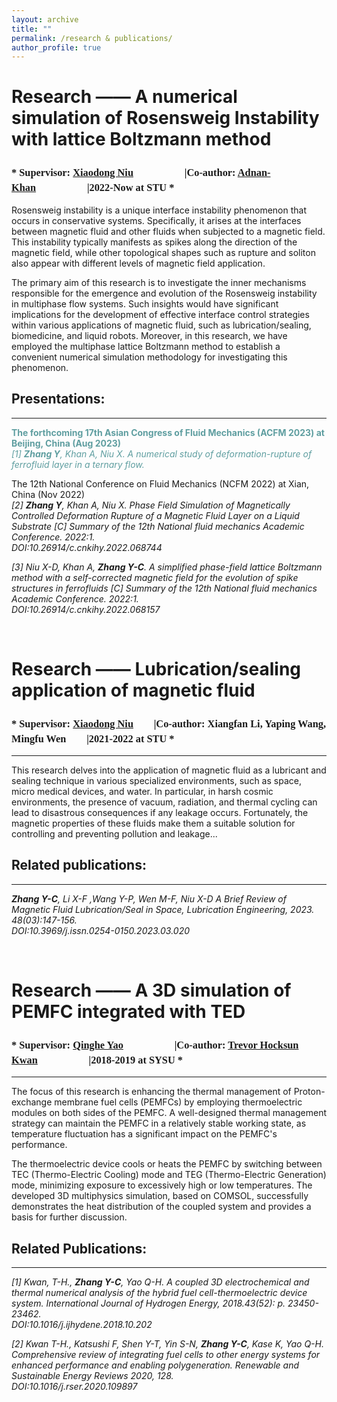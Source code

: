 ```yaml
---
layout: archive
title: ""
permalink: /research & publications/
author_profile: true
---
```


Research —— A numerical simulation of Rosensweig Instability with lattice Boltzmann method 
======
### <font face="Times of New Rome"> * Supervisor: <a href="https://scholar.google.com/citations?user=StJCQfAAAAAJ">Xiaodong Niu</a>　　　　　|Co-author: <a href="https://www.researchgate.net/profile/Adnan-Khan-14">Adnan-Khan</a>　　　　　|2022-Now at STU *</font>
Rosensweig instability is a unique interface instability phenomenon that occurs in conservative systems. Specifically, it arises at the interfaces between magnetic fluid and other fluids when subjected to a magnetic field. This instability typically manifests as spikes along the direction of the magnetic field, while other topological shapes such as rupture and soliton also appear with different levels of magnetic field application.

The primary aim of this research is to investigate the inner mechanisms responsible for the emergence and evolution of the Rosensweig instability in multiphase flow systems. Such insights would have significant implications for the development of effective interface control strategies within various applications of magnetic fluid, such as lubrication/sealing, biomedicine, and liquid robots. Moreover, in this research, we have employed the multiphase lattice Boltzmann method to establish a convenient numerical simulation methodology for investigating this phenomenon.
## Presentations: 
---
<!--#--------------------------------------------------------------------------------------------------------------------------------------------------------------------------------------------------->
<!--<font color=#0099ff>color #0099ff</font>-->

**<font color=CadetBlue>  The forthcoming 17th Asian Congress of Fluid Mechanics (ACFM 2023) at Beijing, China (Aug 2023) <br></font>**
*<font color=CadetBlue>[1] __Zhang Y__, Khan A, Niu X. A numerical study of deformation-rupture of ferrofluid layer in a ternary flow. <br></font>*

The 12th National Conference on Fluid Mechanics (NCFM 2022) at Xian, China (Nov 2022)<br>
*[2] __Zhang Y__, Khan A, Niu X. Phase Field Simulation of Magnetically Controlled Deformation Rupture of a Magnetic Fluid Layer on a Liquid Substrate [C] Summary of the 12th National fluid mechanics Academic Conference. 2022:1.<br>*
*DOI:10.26914/c.cnkihy.2022.068744 <br>*

*[3] Niu X-D, Khan A, __Zhang Y-C__. A simplified phase-field lattice Boltzmann method with a self-corrected magnetic field for the evolution of spike structures in ferrofluids [C] Summary of the 12th National fluid mechanics Academic Conference. 2022:1.<br>*
*DOI:10.26914/c.cnkihy.2022.068157<br>*

<!--#---------------------------------------------------------------------------------------------------------------------------------------------------------------------------------------------------><br>
  
Research —— Lubrication/sealing application of magnetic fluid
======
### <font face="Times of New Rome"> * Supervisor: <a href="https://scholar.google.com/citations?user=StJCQfAAAAAJ">Xiaodong Niu</a>　　|Co-author: Xiangfan Li, Yaping Wang, Mingfu Wen　　|2021-2022 at STU *</font>
---
This research delves into the application of magnetic fluid as a lubricant and sealing technique in various specialized environments, such as space, micro medical devices, and water. In particular, in harsh cosmic environments, the presence of vacuum, radiation, and thermal cycling can lead to disastrous consequences if any leakage occurs. Fortunately, the magnetic properties of these fluids make them a suitable solution for controlling and preventing pollution and leakage...
<br>

## Related publications:
---
*__Zhang Y-C__, Li X-F ,Wang Y-P, Wen M-F, Niu X-D A Brief Review of Magnetic Fluid Lubrication/Seal in Space, Lubrication Engineering, 2023. 48(03):147-156.<br>*
*DOI:10.3969/j.issn.0254-0150.2023.03.020 <br>*
<!--#---------------------------------------------------------------------------------------------------------------------------------------------------------------------------------------------------><br>
  
Research —— A 3D simulation of PEMFC integrated with TED 
====== 
### <font face="Times of New Rome"> * Supervisor: <a href="https://www.researchgate.net/profile/Qing-He-Yao">Qinghe Yao</a>　　　　　|Co-author: <a href="https://www.researchgate.net/profile/Trevor-Kwan">Trevor Hocksun Kwan</a>　　　　　|2018-2019 at SYSU *</font>
---
The focus of this research is enhancing the thermal management of Proton-exchange membrane fuel cells (PEMFCs) by employing thermoelectric modules on both sides of the PEMFC. A well-designed thermal management strategy can maintain the PEMFC in a relatively stable working state, as temperature fluctuation has a significant impact on the PEMFC's performance.

The thermoelectric device cools or heats the PEMFC by switching between TEC (Thermo-Electric Cooling) mode and TEG (Thermo-Electric Generation) mode, minimizing exposure to excessively high or low temperatures. The developed 3D multiphysics simulation, based on COMSOL, successfully demonstrates the heat distribution of the coupled system and provides a basis for further discussion.

## Related Publications: 
---
*[1] Kwan, T-H., __Zhang Y-C__, Yao Q-H. A coupled 3D electrochemical and thermal numerical analysis of the hybrid fuel cell-thermoelectric device system. International Journal of Hydrogen Energy, 2018.43(52): p. 23450-23462.<br>*
*DOI:10.1016/j.ijhydene.2018.10.202<br>*

*[2] Kwan T-H., Katsushi F, Shen Y-T, Yin S-N, __Zhang Y-C__, Kase K, Yao Q-H. Comprehensive review of integrating fuel cells to other energy systems for enhanced performance and enabling polygeneration. Renewable and Sustainable Energy Reviews 2020, 128.<br>*
*DOI:10.1016/j.rser.2020.109897<br>*
<!--#---------------------------------------------------------------------------------------------------------------------------------------------------------------------------------------------------><br>


